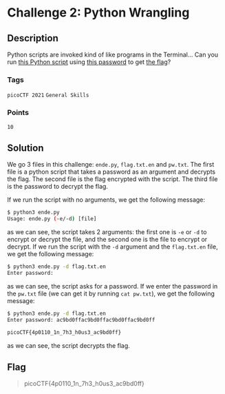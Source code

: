 # Challenge 2: Python Wrangling

## Description

Python scripts are invoked kind of like programs in the Terminal... Can you run [this Python script](https://mercury.picoctf.net/static/325a52d249be0bd3811421eacd2c877a/ende.py) using [this password](https://mercury.picoctf.net/static/325a52d249be0bd3811421eacd2c877a/pw.txt) to get [the flag](https://mercury.picoctf.net/static/325a52d249be0bd3811421eacd2c877a/flag.txt.en)?

### Tags

`picoCTF 2021` `General Skills`

### Points

`10`

## Solution

We go 3 files in this challenge: `ende.py`, `flag.txt.en` and `pw.txt`. The first file is a python script that takes a password as an argument and decrypts the flag. The second file is the flag encrypted with the script. The third file is the password to decrypt the flag.

If we run the script with no arguments, we get the following message:

```bash
$ python3 ende.py
Usage: ende.py (-e/-d) [file]
```

as we can see, the script takes 2 arguments: the first one is `-e` or `-d` to encrypt or decrypt the file, and the second one is the file to encrypt or decrypt. If we run the script with the `-d` argument and the `flag.txt.en` file, we get the following message:

```bash
$ python3 ende.py -d flag.txt.en
Enter password: 
```

as we can see, the script asks for a password. If we enter the password in the `pw.txt` file (we can get it by running `cat pw.txt`), we get the following message:

```bash
$ python3 ende.py -d flag.txt.en
Enter password: ac9bd0ffac9bd0ffac9bd0ffac9bd0ff

picoCTF{4p0110_1n_7h3_h0us3_ac9bd0ff}
```

as we can see, the script decrypts the flag.

## Flag

> picoCTF{4p0110_1n_7h3_h0us3_ac9bd0ff}
